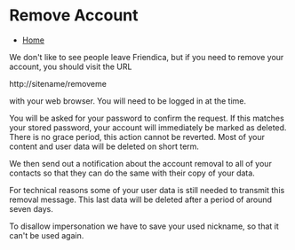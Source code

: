 Remove Account
==============

* [Home](help)

We don't like to see people leave Friendica, but if you need to remove your account, you should visit the URL

http://sitename/removeme

with your web browser.
You will need to be logged in at the time.

You will be asked for your password to confirm the request.
If this matches your stored password, your account will immediately be marked as deleted.
There is no grace period, this action cannot be reverted.
Most of your content and user data will be deleted on short term.

We then send out a notification about the account removal to all of your contacts so that they can do the same with their copy of your data.

For technical reasons some of your user data is still needed to transmit this removal message.
This last data will be deleted after a period of around seven days.

To disallow impersonation we have to save your used nickname, so that it can't be used again.

